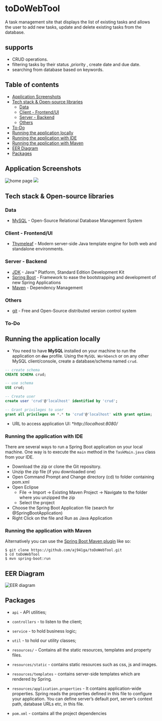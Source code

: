 # toDoWebTool
A task management site that displays the list of existing tasks and allows the user to add new tasks, update and delete existing tasks from the database.

## supports 

* CRUD operations.
* filtering tasks by their status ,priority , create date and due date.
* searching from database based on keywords.

## Table of contents

  * [Application Screenshots](#application-screenshots)
  * [Tech stack & Open-source libraries](#tech-stack---open-source-libraries)
    + [Data](#data)
    + [Client - Frontend/UI](#client---frontend-ui)
    + [Server - Backend](#server---backend)
    + [Others](#others)
  * [To-Do](#to-do)
  * [Running the application locally](#running-the-application-locally)
  * [Running the application with IDE](#Running-the-application-with-IDE)
  * [Running the application with Maven](#Running-the-application-with-Maven)
  * [EER Diagram](#EER-Diagram)
  * [Packages](#Packages)

## Application Screenshots

![home page](https://github.com/aj941ga/toDoWebTool/blob/master/snapShots/home_page.PNG)
![](https://github.com/aj941ga/toDoWebTool/blob/master/snapShots/filter.PNG)

## Tech stack & Open-source libraries

### Data

* 	[MySQL](https://www.mysql.com/) - Open-Source Relational Database Management System

### Client - Frontend/UI

* 	[Thymeleaf](https://www.thymeleaf.org/) - Modern server-side Java template engine for both web and standalone environments.

### Server - Backend

* 	[JDK](http://www.oracle.com/technetwork/java/javase/downloads/jdk8-downloads-2133151.html) - Java™ Platform, Standard Edition Development Kit
* 	[Spring Boot](https://spring.io/projects/spring-boot) - Framework to ease the bootstrapping and development of new Spring Applications
* 	[Maven](https://maven.apache.org/) - Dependency Management

### Others 

* 	[git](https://git-scm.com/) - Free and Open-Source distributed version control system

### To-Do


## Running the application locally

*	You need to have **MySQL** installed on your machine to run the application on **`dev`** profile. Using the `MySQL Workbench` or on any other MySQL client/console, create a database/schema named `crud`. 

~~~sql
-- create schema
CREATE SCHEMA crud;

-- use schema
USE crud;

-- Create user 
create user 'crud'@'localhost' identified by 'crud';

-- Grant privileges to user
grant all privileges on *.* to 'crud'@'localhost' with grant option;
~~~

* 	URL to access application UI: **http://localhost:8080/*

### Running the application with IDE

There are several ways to run a Spring Boot application on your local machine. One way is to execute the `main` method in the `TaskMain.java` class from your IDE.

* 	Download the zip or clone the Git repository.
* 	Unzip the zip file (if you downloaded one)
* 	Open Command Prompt and Change directory (cd) to folder containing pom.xml
* 	Open Eclipse
	* File -> Import -> Existing Maven Project -> Navigate to the folder where you unzipped the zip
	* Select the project
* 	Choose the Spring Boot Application file (search for @SpringBootApplication)
* 	Right Click on the file and Run as Java Application

### Running the application with Maven

Alternatively you can use the [Spring Boot Maven plugin](https://docs.spring.io/spring-boot/docs/current/reference/html/build-tool-plugins-maven-plugin.html) like so:

```shell
$ git clone https://github.com/aj941ga/toDoWebTool.git
$ cd toDoWebTool
$ mvn spring-boot:run
```

## EER Diagram

![EER diagram](https://github.com/aj941ga/toDoWebTool/blob/master/snapShots/database.PNG)
## Packages

*   `api` - API utilities;
* 	`controllers` - to listen to the client;
* 	`service` - to hold business logic;
* 	`util` - to hold our utility classes;

* 	`resources/` - Contains all the static resources, templates and property files.
* 	`resources/static` - contains static resources such as css, js and images.
* 	`resources/templates` - contains server-side templates which are rendered by Spring.
* 	`resources/application.properties` - It contains application-wide properties. Spring reads the properties defined in this file to configure your application. You can define server’s default port, server’s context path, database URLs etc, in this file.

* 	`pom.xml` - contains all the project dependencies





